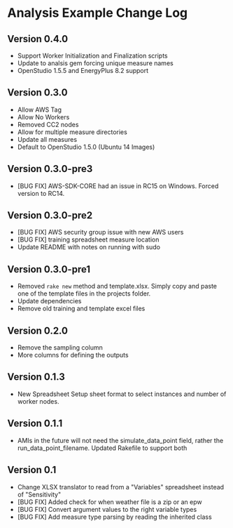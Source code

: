 Analysis Example Change Log
==================================

Version 0.4.0
-------------
* Support Worker Initialization and Finalization scripts
* Update to analsis gem forcing unique measure names
* OpenStudio 1.5.5 and EnergyPlus 8.2 support

Version 0.3.0
-------------
* Allow AWS Tag
* Allow No Workers
* Removed CC2 nodes
* Allow for multiple measure directories
* Update all measures
* Default to OpenStudio 1.5.0 (Ubuntu 14 Images)

Version 0.3.0-pre3
------------------
* [BUG FIX] AWS-SDK-CORE had an issue in RC15 on Windows. Forced version to RC14.

Version 0.3.0-pre2
------------------
* [BUG FIX] AWS security group issue with new AWS users
* [BUG FIX] training spreadsheet measure location
* Update README with notes on running with sudo

Version 0.3.0-pre1
------------------
* Removed `rake new` method and template.xlsx. Simply copy and paste one of the template files in the projects folder.
* Update dependencies
* Remove old training and template excel files

Version 0.2.0
------------------------
* Remove the sampling column
* More columns for defining the outputs

Version 0.1.3
------------
* New Spreadsheet Setup sheet format to select instances and number of worker nodes.

Version 0.1.1
-----------
* AMIs in the future will not need the simulate_data_point field, rather the run_data_point_filename. Updated Rakefile to support both

Version 0.1
-------------
* Change XLSX translator to read from a "Variables" spreadsheet instead of "Sensitivity"
* [BUG FIX] Added check for when weather file is a zip or an epw
* [BUG FIX] Convert argument values to the right variable types
* [BUG FIX] Add measure type parsing by reading the inherited class
